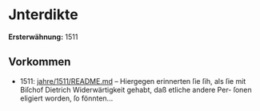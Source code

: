 # Jnterdikte

**Ersterwähnung:** 1511

## Vorkommen
- 1511: [jahre/1511/README.md](../jahre/1511/README.md) – Hiergegen erinnerten ſie ſih, als ſie mit Biſchof
Dietrich Widerwärtigkeit gehabt, daß etliche andere Per-
ſonen eligiert worden, ſo fönnten...
